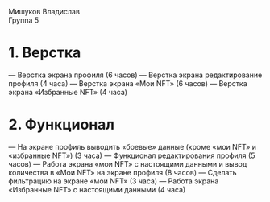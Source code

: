Мишуков Владислав
<br /> Группа 5

# 1. Верстка
— Верстка экрана профиля (6 часов)
— Верстка экрана редактирование профиля (4 часа)
— Верстка экрана «Мои NFT» (6 часов)
— Верстка экрана «Избранные NFT» (4 часа)

# 2. Функционал 
— На экране профиль выводить «боевые» данные (кроме «мои NFT» и «избранные NFT») (3 часа)
— Функционал редактирования профиля (5 часов)
— Работа экрана «мои NFT» с настоящими данными и вывод количества в «Мои NFT» на экране профиля (8 часов)
— Сделать фильтрацию на экране «мои NFT» (3 часа)
— Работа экрана «Избранные NFT» с настоящими данными (4 часа)




